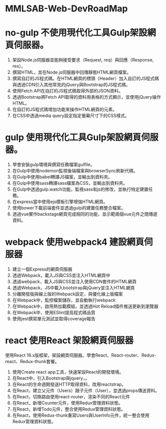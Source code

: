 # MMLSAB-Web-DevRoadMap

# no-gulp 不使用現代化工具Gulp架設網頁伺服器。
1. 架設Node.js伺服器並能夠接受要求（Request, req）與回應（Response, res）。
2. 撰寫HTML，並在Node.js伺服器中回傳靜態HTML網頁檔案。
3. 撰寫自訂的JS程式碼。在HTML網頁的標頭（Header）加入自訂的JS程式碼與透過CDN引入其他常見的jQuery與Bootstrap的JS程式碼。
4. 使用Fetch API在自訂的JS程式碼取得外部的JSON資料。
5. 透過Bootstrap將Fetch API取得的資料用表格的方式顯示，並使用jQuery操作HTML。
6. 在自訂的JS程式碼增加功能來操作HTML網頁的元素。
7. 在CSS中透過media query設定指定螢幕尺寸下的CSS樣式。

# gulp 使用現代化工具Gulp架設網頁伺服器。
1. 學會安裝gulp環境與撰寫任務檔案gulfile。
2. 在Gulp中使用nodemon監視後端檔案與browserSync刷新代碼。
3. 在Gulp中使用babel轉譯JS檔案，並輸出到資料夾。
4. 在Gulp中使用sass轉譯sass檔案為CSS，並輸出到資料夾。
5. 在Gulp中透過gulp.watch功能，監視sass和js的修改，並執行特定建置任務。
6. 在express當中使用ejs模板引擎增強HTML網頁。
7. 使用bower下載前端套件並透過gulp的建置任務整合檔案。
8. 透過vue實作backstage網頁完成相同的功能，並示範兩個vue元件之間傳遞資料。

# webpack 使用webpack4 建設網頁伺服器
1. 建立一個Express的網頁伺服器
2. 透過Webpack，載入JS與CSS並注入HTML網頁中
3. 透過webpack，載入JS與CSS並注入使用CDN套件的HTML網頁
4. 透過Webpack，JS中載入bootstrap與jQuery並注入HTML網頁
5. 分離開發版與線上版的Webpack設定，與優化線上版檔案
6. 在Webpack中，監控檔案儲存，並自動執行webpack
7. 在Webpack中，啟用熱加載模組，並透過Hot Reload插件推送更新到瀏覽器
8. 在Webpack中，使用ESlint提高程式碼品質
9. 使用jest撰寫單元測試並取得coverage報告

# react 使用React 架設網頁伺服器
使用React 16.x版框架，架設網頁伺服器。學會React、React-router、Redux-react、Redux-thunk套餐。
1. 使用Create react app工具，快速架設React的開發環境。
2. 在React中，引入Bootstrap與jquery，。
3. 在React的生命週期發送HTTP取得資料，改用reactstrap。
4. 在React，建立父元件（Users）跟子元件（User），並透過props傳送資料。
5. 在React，切換路由使用react-router，渲染不同的React元件
6. 在React，新增Counter元件，使用Redux管理資料狀態。
7. 在React，新增Todo元件，整合使用Redux管理資料狀態。
8. 在React，使用Redux-thunk重寫Users與UserInfo元件，統一整合使用Redux管理資料狀態。
